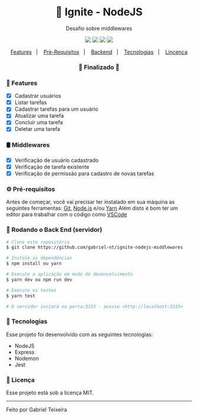 <h1 align="center">
    🚀 Ignite - NodeJS
</h1>
<p align="center">Desafio sobre middlewares</p>

<p align="center">
  <img src="https://img.shields.io/badge/node-14.15.4-green"/>
  <img src="https://img.shields.io/badge/score-10.00-important" />
  <img src="https://img.shields.io/badge/last%20commit-july-blue" />
  <img src="https://img.shields.io/badge/license-MIT-success"/>
</p>

<p align="center">
  <a href="#-features">Features</a>&nbsp;&nbsp;&nbsp;|&nbsp;&nbsp;&nbsp;
  <a href="#-pré-requisitos">Pré-Requisitos</a>&nbsp;&nbsp;&nbsp;|&nbsp;&nbsp;&nbsp;
  <a href="#-rodando-o-back-end-servidor">Backend</a>&nbsp;&nbsp;&nbsp;|&nbsp;&nbsp;&nbsp;
  <a href="#-tecnologias">Tecnologias</a>&nbsp;&nbsp;&nbsp;|&nbsp;&nbsp;&nbsp;
  <a href="#-licença">Lincença</a>
</p>

<h3 align="center"> 
🚧  Finalizado  🚧
</h3>

### 📎 Features

- [x] Cadastrar usuários
- [x] Listar tarefas
- [x] Cadastrar tarefas para um usuário
- [x] Atualizar uma tarefa
- [x] Concluir uma tarefa
- [x] Deletar uma tarefa

### 🛢 Middlewares

- [x] Verificação de usuário cadastrado
- [x] Verificação de tarefa existente
- [x] Verificação de permissão para cadastro de novas tarefas

### ⚙ Pré-requisitos

Antes de começar, você vai precisar ter instalado em sua máquina as seguintes ferramentas:
[Git](https://git-scm.com), [Node.js](https://nodejs.org/en/) e/ou [Yarn](https://https://yarnpkg.com/) 
Além disto é bom ter um editor para trabalhar com o código como [VSCode](https://code.visualstudio.com/)

### 🎲 Rodando o Back End (servidor)

```bash
# Clone este repositório
$ git clone https://github.com/gabriel-nt/ignite-nodejs-middlewares

# Instale as dependências
$ npm install ou yarn

# Execute a aplicação em modo de desenvolvimento
$ yarn dev ou npm run dev

# Execute os testes
$ yarn test

# O servidor inciará na porta:3333 - acesse <http://localhost:3333>
```

### :rocket: Tecnologias

Esse projeto foi desenvolvido com as seguintes tecnologias:

- NodeJS
- Express
- Nodemon
- Jest

### :memo: Licença

Esse projeto está sob a licença MIT.

<hr/>

Feito por Gabriel Teixeira
